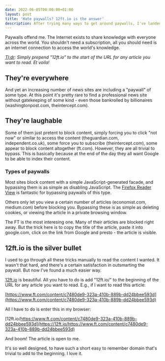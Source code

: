 ```yaml
---
date: 2022-06-05T00:00:00+01:00
layout: post
title: 'Hate paywalls? 12ft.io is the answer'
description: After trying many ways to get around paywalls, I've landed on 12ft.io. It's simply awesome.
---
```


Paywalls offend me. The Internet exists to share knowledge with everyone across the world. You shouldn't need a subscription, all you should need is an internet connection to access the world's knowledge.

*[Tl;dr](https://en.wiktionary.org/wiki/tl;dr): Simply prepend "12ft.io" to the start of the URL for any article you want to read. Et voila!*

## They're everywhere

And yet an increasing number of news sites are including a "paywall" of some type. At this point it's pretty rare to find a professional news site without gatekeeping of some kind - even those bankrolled by billionaires (washingtonpost.com, theintercept.com). 

## They're laughable

Some of them just pretent to block content, simply forcing you to click "not now" or similar to access the content (theguardian.com, independent.co.uk), some force you to subscribe (theintercept.com), some appear to block content altogether (ft.com). However, they are all trivial to bypass. This is basically because at the end of the day they all want Google to be able to index their content.

### Types of paywalls

Most sites block content with a simple JavaScript-generated facade, and bypassing them is as simple as disabling JavaScript. The [Firefox Reader View](https://support.mozilla.org/en-US/kb/firefox-reader-view-clutter-free-web-pages) is fantastic for bypassing paywalls of this type.

Others only let you view a certain number of articles (economist.com, medium.com) before blocking you. Bypassing these is as simple as deleting cookies, or viewing the article in a private browsing window.

The FT is the most interesing one. Many of their articles are blocked right away. But the trick here is to copy the title of the article, paste it into google.com, click on the link from Google and presto - the article is visible.

## 12ft.io is the silver bullet

I used to go through all these tricks manually to read the content I wanted. It wasn't that hard, and there's a certain satisfaction in outsmarting the paywall. But now I've found a much easier way.

[12ft.io](https://12ft.io/) is beautiful. All you have to do is add "12ft.io/" to the beginning of the URL for any article you want to read. E.g., if I want to read this article:

[https://www.ft.com/content/c7480de9-323a-410b-889b-dd24bbee593d](https://www.ft.com/content/c7480de9-323a-410b-889b-dd24bbee593d)

All I have to do is enter this in my browser:

[12ft.io/https://www.ft.com/content/c7480de9-323a-410b-889b-dd24bbee593d](https://12ft.io/https://www.ft.com/content/c7480de9-323a-410b-889b-dd24bbee593d)

And boom! The article is open to me.

It's so well designed, to have such a short easy to remember domain that's trivial to add to the beginning. I love it.
